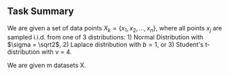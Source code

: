 ## Task Summary
We are given a set of data points $X_k = \{x_1, x_2, ..., x_n\}$, where all points $x_{j}$ are sampled i.i.d. from one of 3 distributions: 1) Normal Distribution with $\sigma = \sqrt2$, 2) Laplace distribution with $b = 1$, or 3) Student's t-distribution with v = 4. 

We are given m datasets X. 
